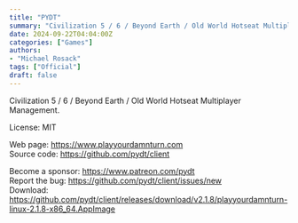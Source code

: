 ```yaml
---
title: "PYDT"
summary: "Civilization 5 / 6 / Beyond Earth / Old World Hotseat Multiplayer Management."
date: 2024-09-22T04:04:00Z
categories: ["Games"]
authors:
- "Michael Rosack"
tags: ["Official"]
draft: false
---
```


Civilization 5 / 6 / Beyond Earth / Old World Hotseat Multiplayer Management.

License: MIT

Web page: <https://www.playyourdamnturn.com>  
Source code: <https://github.com/pydt/client>

Become a sponsor: <https://www.patreon.com/pydt>  
Report the bug: <https://github.com/pydt/client/issues/new>  
Download: <https://github.com/pydt/client/releases/download/v2.1.8/playyourdamnturn-linux-2.1.8-x86_64.AppImage>
